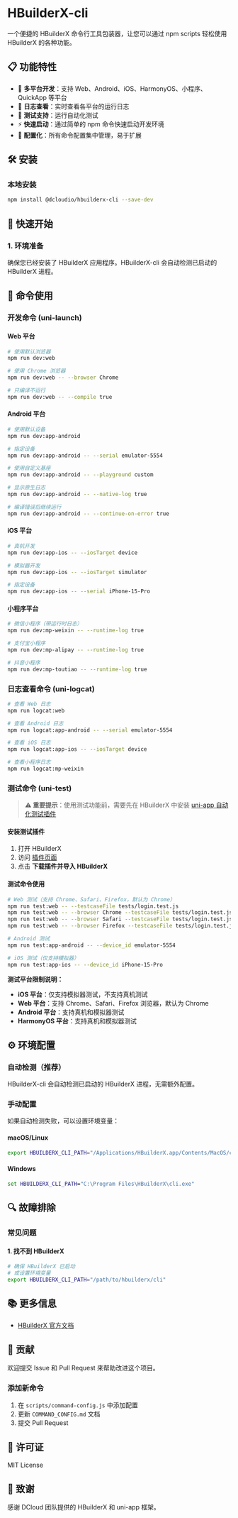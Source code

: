 # HBuilderX-cli

一个便捷的 HBuilderX 命令行工具包装器，让您可以通过 npm scripts 轻松使用 HBuilderX 的各种功能。

## 📋 功能特性

- 🚀 **多平台开发**：支持 Web、Android、iOS、HarmonyOS、小程序、QuickApp 等平台
- 🔧 **日志查看**：实时查看各平台的运行日志
- 🧪 **测试支持**：运行自动化测试
- ⚡ **快速启动**：通过简单的 npm 命令快速启动开发环境
- 🎯 **配置化**：所有命令配置集中管理，易于扩展

## 🛠️ 安装

### 本地安装

```bash
npm install @dcloudio/hbuilderx-cli --save-dev
```

## 🚀 快速开始

### 1. 环境准备

确保您已经安装了 HBuilderX 应用程序。HBuilderX-cli 会自动检测已启动的 HBuilderX 进程。

## 📖 命令使用

### 开发命令 (uni-launch)

#### Web 平台

```bash
# 使用默认浏览器
npm run dev:web

# 使用 Chrome 浏览器
npm run dev:web -- --browser Chrome

# 只编译不运行
npm run dev:web -- --compile true
```

#### Android 平台

```bash
# 使用默认设备
npm run dev:app-android

# 指定设备
npm run dev:app-android -- --serial emulator-5554

# 使用自定义基座
npm run dev:app-android -- --playground custom

# 显示原生日志
npm run dev:app-android -- --native-log true

# 编译错误后继续运行
npm run dev:app-android -- --continue-on-error true
```

#### iOS 平台

```bash
# 真机开发
npm run dev:app-ios -- --iosTarget device

# 模拟器开发
npm run dev:app-ios -- --iosTarget simulator

# 指定设备
npm run dev:app-ios -- --serial iPhone-15-Pro
```

#### 小程序平台

```bash
# 微信小程序（带运行时日志）
npm run dev:mp-weixin -- --runtime-log true

# 支付宝小程序
npm run dev:mp-alipay -- --runtime-log true

# 抖音小程序
npm run dev:mp-toutiao -- --runtime-log true
```

### 日志查看命令 (uni-logcat)

```bash
# 查看 Web 日志
npm run logcat:web

# 查看 Android 日志
npm run logcat:app-android -- --serial emulator-5554

# 查看 iOS 日志
npm run logcat:app-ios -- --iosTarget device

# 查看小程序日志
npm run logcat:mp-weixin
```

### 测试命令 (uni-test)

> **⚠️ 重要提示**：使用测试功能前，需要先在 HBuilderX 中安装 [uni-app 自动化测试插件](https://ext.dcloud.net.cn/plugin?id=5708)

#### 安装测试插件

1. 打开 HBuilderX
2. 访问 [插件页面](https://ext.dcloud.net.cn/plugin?id=5708)
3. 点击 **下载插件并导入 HBuilderX**

#### 测试命令使用

```bash
# Web 测试（支持 Chrome、Safari、Firefox，默认为 Chrome）
npm run test:web -- --testcaseFile tests/login.test.js
npm run test:web -- --browser Chrome --testcaseFile tests/login.test.js
npm run test:web -- --browser Safari --testcaseFile tests/login.test.js
npm run test:web -- --browser Firefox --testcaseFile tests/login.test.js

# Android 测试
npm run test:app-android -- --device_id emulator-5554

# iOS 测试（仅支持模拟器）
npm run test:app-ios -- --device_id iPhone-15-Pro
```

**测试平台限制说明：**

- **iOS 平台**：仅支持模拟器测试，不支持真机测试
- **Web 平台**：支持 Chrome、Safari、Firefox 浏览器，默认为 Chrome
- **Android 平台**：支持真机和模拟器测试
- **HarmonyOS 平台**：支持真机和模拟器测试

## ⚙️ 环境配置

### 自动检测（推荐）

HBuilderX-cli 会自动检测已启动的 HBuilderX 进程，无需额外配置。

### 手动配置

如果自动检测失败，可以设置环境变量：

#### macOS/Linux

```bash
export HBUILDERX_CLI_PATH="/Applications/HBuilderX.app/Contents/MacOS/cli"
```

#### Windows

```cmd
set HBUILDERX_CLI_PATH="C:\Program Files\HBuilderX\cli.exe"
```

## 🔍 故障排除

### 常见问题

#### 1. 找不到 HBuilderX

```bash
# 确保 HBuilderX 已启动
# 或设置环境变量
export HBUILDERX_CLI_PATH="/path/to/hbuilderx/cli"
```

## 📚 更多信息

- [HBuilderX 官方文档](https://hx.dcloud.net.cn/cli/README)

## 🤝 贡献

欢迎提交 Issue 和 Pull Request 来帮助改进这个项目。

### 添加新命令

1. 在 `scripts/command-config.js` 中添加配置
2. 更新 `COMMAND_CONFIG.md` 文档
3. 提交 Pull Request

## 📄 许可证

MIT License

## 🙏 致谢

感谢 DCloud 团队提供的 HBuilderX 和 uni-app 框架。
